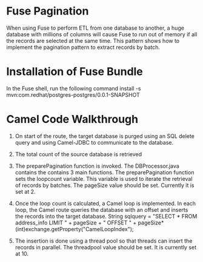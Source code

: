 # Fuse Pagination

When using Fuse to perform ETL from one database to another, a huge database with millions of columns will cause Fuse to run out of memory if all the records are selected at the same time.
This pattern shows how to implement the pagination pattern to extract records by batch.


# Installation of Fuse Bundle

In the Fuse shell, run the following command
install -s mvn:com.redhat/postgres-postgres/0.0.1-SNAPSHOT

# Camel Code Walkthrough

1) On start of the route, the target database is purged using an SQL delete query and using Camel-JDBC to communicate to the database.

2) The total count of the source database is retrieved

3) The preparePagination function is invoked.
   The DBProcessor.java contains the contains 3 main functions.
   The preparePagination function sets the loopcount variable. This variable is used to iterate the retrieval of records by batches. The pageSize value should be set. Currently it is set at 2.

4) Once the loop count is calculated, a Camel loop is implemented. 
   In each loop, the Camel route queries the database with an offset and inserts the records into the target database.
   String sqlquery = "SELECT * FROM address_info LIMIT " + pageSize + " OFFSET " +  pageSize*(int)exchange.getProperty("CamelLoopIndex");

5) The insertion is done using a thread pool so that threads can insert the records in parallel.
   The threadpool value should be set. It is currently set at 10. 


